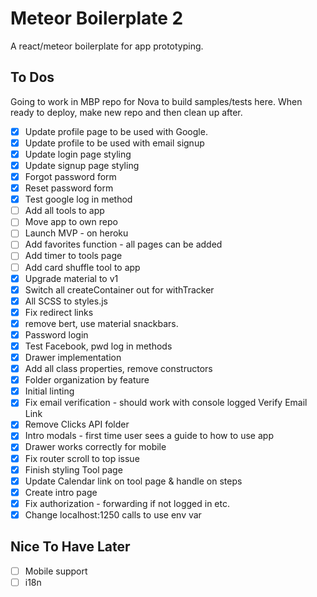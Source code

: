 # Meteor Boilerplate 2

A react/meteor boilerplate for app prototyping.

## To Dos

Going to work in MBP repo for Nova to build samples/tests here. When ready to deploy, make new repo and then clean up after.

- [X] Update profile page to be used with Google.
- [X] Update profile to be used with email signup
- [X] Update login page styling
- [X] Update signup page styling
- [X] Forgot password form
- [X] Reset password form
- [X] Test google log in method
- [ ] Add all tools to app
- [ ] Move app to own repo
- [ ] Launch MVP - on heroku
- [ ] Add favorites function - all pages can be added
- [ ] Add timer to tools page
- [ ] Add card shuffle tool to app
- [X] Upgrade material to v1
- [X] Switch all createContainer out for withTracker
- [X] All SCSS to styles.js
- [X] Fix redirect links
- [X] remove bert, use material snackbars.
- [X] Password login
- [X] Test Facebook, pwd log in methods
- [X] Drawer implementation
- [X] Add all class properties, remove constructors
- [X] Folder organization by feature
- [X] Initial linting
- [X] Fix email verification - should work with console logged Verify Email Link
- [X] Remove Clicks API folder
- [X] Intro modals - first time user sees a guide to how to use app
- [X] Drawer works correctly for mobile
- [X] Fix router scroll to top issue
- [X] Finish styling Tool page
- [X] Update Calendar link on tool page & handle on steps
- [X] Create intro page
- [X] Fix authorization - forwarding if not logged in etc.
- [X] Change localhost:1250 calls to use env var

## Nice To Have Later

- [ ] Mobile support
- [ ] i18n
